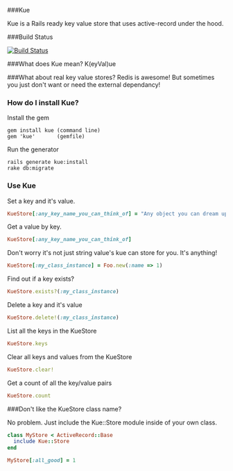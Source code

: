 ###Kue

Kue is a Rails ready key value store that uses active-record under the hood.

###Build Status

[![Build Status](https://secure.travis-ci.org/dotnetguyuk/kue.png)](https://secure.travis-ci.org/dotnetguyuk/kue)

###What does Kue mean?
K(eyVal)ue 

###What about real key value stores?
Redis is awesome! But sometimes you just don't want or need the external dependancy!

### How do I install Kue?
Install the gem

    gem install kue (command line)
    gem 'kue'       (gemfile)

Run the generator

    rails generate kue:install
    rake db:migrate

### Use Kue
Set a key and it's value.

```ruby
KueStore[:any_key_name_you_can_think_of] = "Any object you can dream up"
```

Get a value by key.

```ruby
KueStore[:any_key_name_you_can_think_of] 
```

Don't worry it's not just string value's kue can store for you. It's anything!

```ruby
KueStore[:my_class_instance] = Foo.new(:name => 1)
```

Find out if a key exists?

```ruby
KueStore.exists?(:my_class_instance)
```

Delete a key and it's value

```ruby
KueStore.delete!(:my_class_instance)
```

List all the keys in the KueStore

```ruby
KueStore.keys
```

Clear all keys and values from the KueStore

```ruby
KueStore.clear!
```

Get a count of all the key/value pairs

```ruby
KueStore.count
```

###Don't like the KueStore class name?

No problem. Just include the Kue::Store module inside of your own class.

```ruby
class MyStore < ActiveRecord::Base
  include Kue::Store
end

MyStore[:all_good] = 1
```


